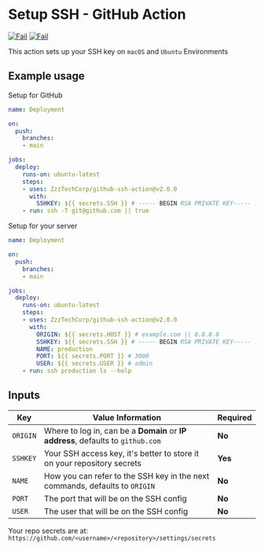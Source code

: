 # Setup SSH - GitHub Action

[![Fail](https://github.com/ZzzTechCorp/github-ssh-action/actions/workflows/macos.yml/badge.svg)](https://github.com/ZzzTechCorp/github-ssh-action)
[![Fail](https://github.com/ZzzTechCorp/github-ssh-action/actions/workflows/ubuntu.yml/badge.svg)](https://github.com/ZzzTechCorp/github-ssh-action)

This action sets up your SSH key on  `macOS` and `Ubuntu` Environments

## Example usage

Setup for GitHub

```yml
name: Deployment

on:
  push:
    branches:
    - main

jobs:
  deploy:
    runs-on: ubuntu-latest
    steps:
    - uses: ZzzTechCorp/github-ssh-action@v2.0.0
      with:
        SSHKEY: ${{ secrets.SSH }} # ----- BEGIN RSA PRIVATE KEY----- ...
    - run: ssh -T git@github.com || true
```

Setup for your server

```yml
name: Deployment

on:
  push:
    branches:
    - main

jobs:
  deploy:
    runs-on: ubuntu-latest
    steps:
    - uses: ZzzTechCorp/github-ssh-action@v2.0.0
      with:
        ORIGIN: ${{ secrets.HOST }} # example.com || 8.8.8.8
        SSHKEY: ${{ secrets.SSH }} # ----- BEGIN RSA PRIVATE KEY----- ...
        NAME: production
        PORT: ${{ secrets.PORT }} # 3000
        USER: ${{ secrets.USER }} # admin
    - run: ssh production ls --help
```

## Inputs

| Key      | Value Information                                                                | Required |
|----------|----------------------------------------------------------------------------------|----------|
| `ORIGIN` | Where to log in, can be a **Domain** or **IP address**, defaults to `github.com` | **No**   |
| `SSHKEY` | Your SSH access key, it's better to store it on your repository secrets          | **Yes**  |
| `NAME`   | How you can refer to the SSH key in the next commands, defaults to `ORIGIN`      | **No**   |
| `PORT`   | The port that will be on the SSH config                                          | **No**   |
| `USER`   | The user that will be on the SSH config                                          | **No**   |

Your repo secrets are at: `https://github.com/<username>/<repository>/settings/secrets`

